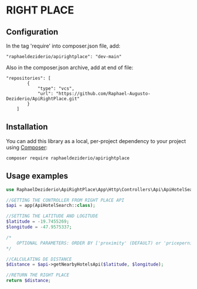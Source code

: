 # RIGHT PLACE
## Configuration

In the tag 'require' into composer.json file, add:

    "raphaeldeziderio/apirightplace": "dev-main"
        
Also in the composer.json archive, add at end of file:

    "repositories": [
            {
                "type": "vcs",
                "url": "https://github.com/Raphael-Augusto-Deziderio/ApiRightPlace.git"
            }
        ]

## Installation
You can add this library as a local, per-project dependency to your project using [Composer](https://getcomposer.org/):

    composer require raphaeldeziderio/apirightplace

## Usage examples
```php
use RaphaelDeziderio\ApiRightPlace\App\Http\Controllers\Api\ApiHotelSearch;

//GETTING THE CONTROLLER FROM RIGHT PLACE API
$api = app(ApiHotelSearch::class);

//SETTING THE LATITUDE AND LOGITUDE
$latitude = -19.7455269;
$longitude = -47.9575337;

/*
    OPTIONAL PARAMETERS: ORDER BY ['proximity' (DEFAULT) or 'pricepernight']
*/

//CALCULATING DE DISTANCE
$distance = $api->getNearbyHotelsApi($latitude, $longitude);

//RETURN THE RIGHT PLACE       
return $distance;

```

